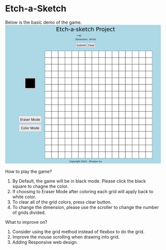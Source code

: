 # Etch-a-Sketch
Below is the basic demo of the game.
![](sketch.jpeg)

How to play the game?
1. By Default, the game will be in black mode. Please click the black square to chagne the color.
2. If choosing to Eraser Mode after coloring each grid will apply back to white color. 
3. To clear all of the grid colors, press clear button.
4. To change the dimension, please use the scroller to change the number of grids divided.

What to improve on?
1. Consider using the grid method instead of flexbox to do the grid.
2. Improve the mouse scrolling when drawing into grid. 
3. Adding Responsive web design. 